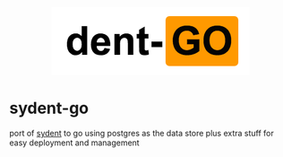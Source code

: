 <p align="center">
  <img src="logo.png"/>
</p>

 # sydent-go

port of [sydent](https://github.com/matrix-org/sydent) to go using postgres as
the data store plus extra stuff for easy deployment and management
